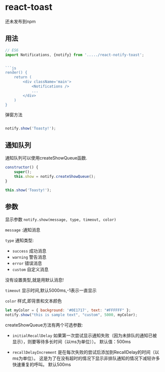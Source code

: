 # react-toast


还未发布到npm
## 用法

```js
// ES6
import Notifications, {notify} from '...../react-notify-toast';


```js
render() {
	return (
		<div className='main'>
			<Notifications />
			...
		</div>
	)
}

```

弹窗方法

```js

notify.show('Toasty!');

```

## 通知队列

通知队列可以使用createShowQueue函数.

````js
constructor() {
    super();
    this.show = notify.createShowQueue();
}
````

````js
this.show('Toasty!');
````

## 参数

显示参数
`notify.show(message, type, timeout, color)`


`message` :通知消息


`type` 通知类型:

- `success` 成功消息
- `warning` 警告消息
- `error` 错误消息
- `custom` 自定义消息

没有设置类型,就是用默认消息!


`timeout` 显示时间,默认5000ms,-1表示一直显示

`color` 样式,即背景和文本颜色

```js
let myColor = { background: '#0E1717', text: "#FFFFFF" };
notify.show("this is sample text", "custom", 5000, myColor);
```

createShowQueue方法有两个可选参数:

* `initialRecallDelay` 如果第一次尝试显示通知失败（因为未排队的通知已被显示），则要等待多长时间（以ms为单位））。 默认值：500ms

* `recallDelayIncrement` 是在每次失败的尝试后添加到RecallDelay的时间（以ms为单位）。 这是为了在没有超时的情况下显示非排队通知的情况下减轻许多快速重复的呼叫。 默认500ms
